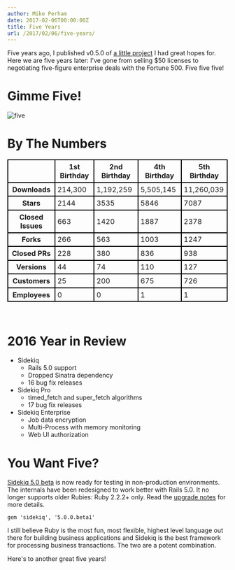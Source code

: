 ```yaml
---
author: Mike Perham
date: 2017-02-06T00:00:00Z
title: Five Years
url: /2017/02/06/five-years/
---
```


Five years ago, I published v0.5.0 of [a little project](http://sidekiq.org) I had great hopes for.
Here we are five years later: I've gone from selling $50 licenses to negotiating five-figure enterprise
deals with the Fortune 500.  Five five five!

# Gimme Five!

![five](/images/highfive.jpg)

# By The Numbers

<style>
table {
  border-collapse: separate;
  border-spacing: 0;
  border: 1px solid #000;
}

th, td, caption {
  border: 1px solid #000;
  padding: 0.3em;
}
</style>
<table width="100%">
<tr><th>&nbsp;</th><th>1st Birthday</th><th>2nd Birthday</th><th>4th Birthday</th><th>5th Birthday</th></tr>
<tr><th>Downloads</th><td>214,300</td><td>1,192,259</td><td>5,505,145</td><td>11,260,039</td></tr>
<tr><th>Stars</th><td>2144</td><td>3535</td><td>5846</td><td>7087</td></tr>
<tr><th>Closed
Issues</th><td>663</td><td>1420</td><td>1887</td><td>2378</td></tr>
<tr><th>Forks</th><td>266</td><td>563</td><td>1003</td><td>1247</td></tr>
<tr><th>Closed PRs</th><td>228</td><td>380</td><td>836</td><td>938</td></tr>
<tr><th>Versions</th><td>44</td><td>74</td><td>110</td><td>127</td></tr>
<tr><th>Customers</th><td>25</td><td>200</td><td>675</td><td>726</td></tr>
<tr><th>Employees</th><td>0</td><td>0</td><td>1</td><td>1</td></tr>
</table>
<br/>

# 2016 Year in Review

* Sidekiq
  - Rails 5.0 support
  - Dropped Sinatra dependency
  - 16 bug fix releases
* Sidekiq Pro
  - timed\_fetch and super\_fetch algorithms
  - 17 bug fix releases
* Sidekiq Enterprise
  - Job data encryption
  - Multi-Process with memory monitoring
  - Web UI authorization

# You Want Five?

[Sidekiq 5.0 beta](https://github.com/mperham/sidekiq/issues/3301) is now
ready for testing in non-production environments.  The internals have
been redesigned to work better with Rails 5.0.  It no longer supports
older Rubies: Ruby 2.2.2+ only.  Read the [upgrade notes](https://github.com/mperham/sidekiq/blob/5-0/5.0-Upgrade.md) for more details.

    gem 'sidekiq', '5.0.0.beta1'

I still believe Ruby is the most fun, most flexible, highest level language
out there for building business applications and Sidekiq is the best
framework for processing business transactions.  The two are a potent
combination.

Here's to another great five years!
